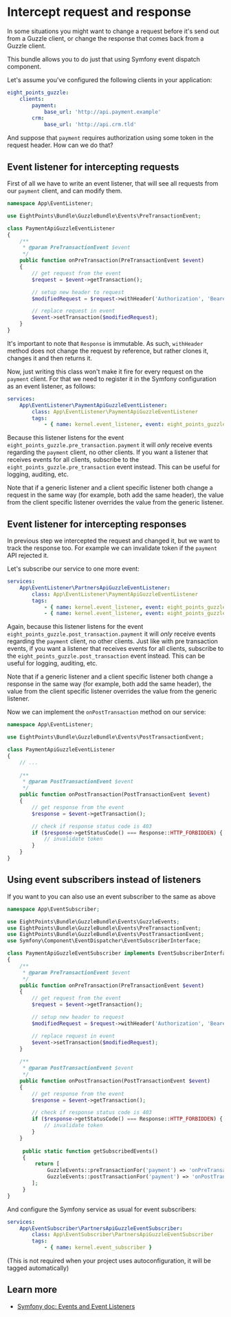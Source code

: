 # Intercept request and response

In some situations you might want to change a request before it's send out from
a Guzzle client, or change the response that comes back from a Guzzle client.

This bundle allows you to do just that using Symfony event dispatch component.

Let's assume you've configured the following clients in your application:

```yaml
eight_points_guzzle:
    clients:
        payment:
            base_url: 'http://api.payment.example'
        crm:
            base_url: 'http://api.crm.tld'
```

And suppose that `payment` requires authorization using some token in the request header.
How can we do that?

## Event listener for intercepting requests

First of all we have to write an event listener, that will see all requests from our `payment`
client, and can modify them.

```php
namespace App\EventListener;

use EightPoints\Bundle\GuzzleBundle\Events\PreTransactionEvent;

class PaymentApiGuzzleEventListener
{
    /**
     * @param PreTransactionEvent $event
     */
    public function onPreTransaction(PreTransactionEvent $event)
    {
        // get request from the event
        $request = $event->getTransaction();

        // setup new header to request
        $modifiedRequest = $request->withHeader('Authorization', 'Bearer longLongLongToken');

        // replace request in event
        $event->setTransaction($modifiedRequest);
    }
}
```

It's important to note that `Response` is immutable. As such, `withHeader` method does not change the request
by reference, but rather clones it, changes it and then returns it.

Now, just writing this class won't make it fire for every request on the `payment` client.
For that we need to register it in the Symfony configuration as an event listener, as follows:

```yaml
services:
    App\EventListener\PaymentApiGuzzleEventListener:
        class: App\EventListener\PaymentApiGuzzleEventListener
        tags:       
            - { name: kernel.event_listener, event: eight_points_guzzle.pre_transaction.payment, method: onPreTransaction }
```

Because this listener listens for the event `eight_points_guzzle.pre_transaction.payment` it will _only_ receive
events regarding the `payment` client, no other clients. If you want a listener that receives events for all clients,
subscribe to the `eight_points_guzzle.pre_transaction` event instead. This can be useful for logging, auditing, etc.

Note that if a generic listener and a client specific listener both change a request in the same way
(for example, both add the same header), the value from the client specific listener overrides the value
from the generic listener.

## Event listener for intercepting responses

In previous step we intercepted the request and changed it, but we want to track the response too.
For example we can invalidate token if the `payment` API rejected it.

Let's subscribe our service to one more event:

```yaml
services:
    App\EventListener\PartnersApiGuzzleEventListener:
        class: App\EventListener\PaymentApiGuzzleEventListener
        tags:
            - { name: kernel.event_listener, event: eight_points_guzzle.pre_transaction.payment, method: onPreTransaction }
            - { name: kernel.event_listener, event: eight_points_guzzle.post_transaction.payment, method: onPostTransaction }
```

Again, because this listener listens for the event `eight_points_guzzle.post_transaction.payment` it will _only_ receive
events regarding the `payment` client, no other clients. Just like with pre transaction events, if you want a listener that
receives events for all clients, subscribe to the `eight_points_guzzle.post_transaction` event instead.
This can be useful for logging, auditing, etc.

Note that if a generic listener and a client specific listener both change a response in the same way
(for example, both add the same header), the value from the client specific listener overrides the value
from the generic listener.

Now we can implement the `onPostTransaction` method on our service:

```php
namespace App\EventListener;

use EightPoints\Bundle\GuzzleBundle\Events\PostTransactionEvent;

class PaymentApiGuzzleEventListener
{
    // ...
    
    /**
     * @param PostTransactionEvent $event
     */
    public function onPostTransaction(PostTransactionEvent $event)
    {
        // get response from the event
        $response = $event->getTransaction();

        // check if response status code is 403
        if ($response->getStatusCode() === Response::HTTP_FORBIDDEN) {
            // invalidate token
        }
    }
}
```

## Using event subscribers instead of listeners

If you want to you can also use an event subscriber to the same as above

```php
namespace App\EventSubscriber;

use EightPoints\Bundle\GuzzleBundle\Events\GuzzleEvents;
use EightPoints\Bundle\GuzzleBundle\Events\PreTransactionEvent;
use EightPoints\Bundle\GuzzleBundle\Events\PostTransactionEvent;
use Symfony\Component\EventDispatcher\EventSubscriberInterface;

class PaymentApiGuzzleEventSubscriber implements EventSubscriberInterface
{
    /**
     * @param PreTransactionEvent $event
     */
    public function onPreTransaction(PreTransactionEvent $event)
    {
        // get request from the event
        $request = $event->getTransaction();

        // setup new header to request
        $modifiedRequest = $request->withHeader('Authorization', 'Bearer longLongLongToken');

        // replace request in event
        $event->setTransaction($modifiedRequest);
    }
    
    /**
     * @param PostTransactionEvent $event
     */
    public function onPostTransaction(PostTransactionEvent $event)
    {
        // get response from the event
        $response = $event->getTransaction();

        // check if response status code is 403
        if ($response->getStatusCode() === Response::HTTP_FORBIDDEN) {
            // invalidate token
        }
    }
    
     public static function getSubscribedEvents()
     {
         return [
             GuzzleEvents::preTransactionFor('payment') => 'onPreTransaction',
             GuzzleEvents::postTransactionFor('payment') => 'onPostTransaction'
        ];
     }
}
```

And configure the Symfony service as usual for event subscribers:

```yaml
services:
    App\EventSubscriber\PartnersApiGuzzleEventSubscriber:
        class: App\EventSubscriber\PartnersApiGuzzleEventSubscriber
        tags:
            - { name: kernel.event_subscriber }
```

(This is not required when your project uses autoconfiguration, it will
be tagged automatically)

## Learn more
- [Symfony doc: Events and Event Listeners][1]

[1]: https://symfony.com/doc/current/event_dispatcher.html
